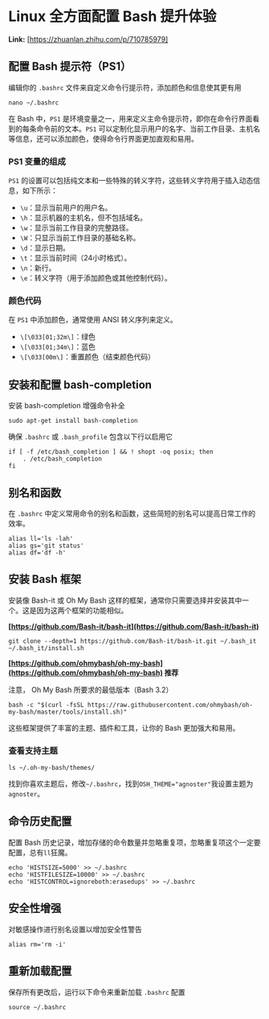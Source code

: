 # Linux 全方面配置 Bash 提升体验



 **Link:** [https://zhuanlan.zhihu.com/p/710785979]

## 配置 Bash 提示符（PS1）  

编辑你的 `.bashrc` 文件来自定义命令行提示符，添加颜色和信息使其更有用

```
nano ~/.bashrc
```

在 Bash 中，`PS1` 是环境变量之一，用来定义主命令提示符，即你在命令行界面看到的每条命令前的文本。`PS1` 可以定制化显示用户的名字、当前工作目录、主机名等信息，还可以添加颜色，使得命令行界面更加直观和易用。

### PS1 变量的组成  

`PS1` 的设置可以包括纯文本和一些特殊的转义字符，这些转义字符用于插入动态信息，如下所示：

* `\u`：显示当前用户的用户名。
* `\h`：显示机器的主机名，但不包括域名。
* `\w`：显示当前工作目录的完整路径。
* `\W`：只显示当前工作目录的基础名称。
* `\d`：显示日期。
* `\t`：显示当前时间（24小时格式）。
* `\n`：新行。
* `\e`：转义字符（用于添加颜色或其他控制代码）。

### 颜色代码  

在 `PS1` 中添加颜色，通常使用 ANSI 转义序列来定义。

* `\[\033[01;32m\]`：绿色
* `\[\033[01;34m\]`：蓝色
* `\[\033[00m\]`：重置颜色（结束颜色代码）

## 安装和配置 bash-completion  

安装 bash-completion 增强命令补全

```
sudo apt-get install bash-completion
```

确保 `.bashrc` 或 `.bash_profile` 包含以下行以启用它

```
if [ -f /etc/bash_completion ] && ! shopt -oq posix; then
    . /etc/bash_completion
fi
```
## 别名和函数  

在 `.bashrc` 中定义常用命令的别名和函数，这些简短的别名可以提高日常工作的效率。

```
alias ll='ls -lah'
alias gs='git status'
alias df='df -h'
```
## 安装 Bash 框架  

安装像 Bash-it 或 Oh My Bash 这样的框架，通常你只需要选择并安装其中一个。这是因为这两个框架的功能相似。

**[https://github.com/Bash-it/bash-it](https://github.com/Bash-it/bash-it)**

```
git clone --depth=1 https://github.com/Bash-it/bash-it.git ~/.bash_it
~/.bash_it/install.sh
```

**[https://github.com/ohmybash/oh-my-bash](https://github.com/ohmybash/oh-my-bash) 推荐**

注意， Oh My Bash 所要求的最低版本（Bash 3.2）

```
bash -c "$(curl -fsSL https://raw.githubusercontent.com/ohmybash/oh-my-bash/master/tools/install.sh)"
```

这些框架提供了丰富的主题、插件和工具，让你的 Bash 更加强大和易用。

### 查看支持主题  
```
ls ~/.oh-my-bash/themes/
```

找到你喜欢主题后，修改`~/.bashrc`，找到`OSH_THEME="agnoster"`我设置主题为`agnoster`。

## 命令历史配置  

配置 Bash 历史记录，增加存储的命令数量并忽略重复项，忽略重复项这个一定要配置，总有`ll`狂魔。

```
echo 'HISTSIZE=5000' >> ~/.bashrc
echo 'HISTFILESIZE=10000' >> ~/.bashrc
echo 'HISTCONTROL=ignoreboth:erasedups' >> ~/.bashrc
```
## 安全性增强  

对敏感操作进行别名设置以增加安全性警告

```
alias rm='rm -i'
```
## 重新加载配置  

保存所有更改后，运行以下命令来重新加载 `.bashrc` 配置

```
source ~/.bashrc
```
